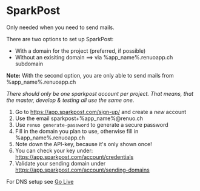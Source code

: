 # SparkPost

Only needed when you need to send mails.

There are two options to set up SparkPost:

* With a domain for the project (preferred, if possible)
* Without an exisiting domain ==> via %app_name%.renuoapp.ch subdomain

**Note:** With the second option, you are only able to send mails from %app_name%.renuoapp.ch

*There should only be one sparkpost account per project. That means, that the master, develop & testing all use the same one.*

1. Go to https://app.sparkpost.com/sign-up/ and create a *new* account
2. Use the email sparkpost+%app_name%@renuo.ch
3. Use ```renuo generate-password``` to generate a secure password
4. Fill in the domain you plan to use, otherwise fill in %app_name%.renuoapp.ch
5. Note down the API-key, because it's only shown once!
4. You can check your key under: https://app.sparkpost.com/account/credentials
5. Validate your sending domain under https://app.sparkpost.com/account/sending-domains

For DNS setup see [Go Live](go_live.md)
